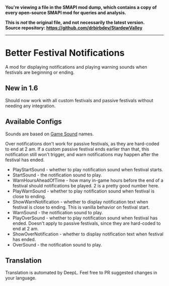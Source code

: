 **You're viewing a file in the SMAPI mod dump, which contains a copy of every open-source SMAPI mod
for queries and analysis.**

**This is _not_ the original file, and not necessarily the latest version.**  
**Source repository: https://github.com/drbirbdev/StardewValley**

----

# Better Festival Notifications

A mod for displaying notifications and playing warning sounds when festivals are beginning or ending.

## New in 1.6

Should now work with all custom festivals and passive festivals without needing any integration.  

## Available Configs

Sounds are based on [Game Sound](https://stardewvalleywiki.com/Modding:Audio#Sound) names.

Over notifications don't work for passive festivals, as they are hard-coded to end at 2 am.  If a custom passive festival ends earlier than that, this notification still won't trigger, and warn notifications may happen after the festival has ended.

* PlayStartSound - whether to play notification sound when festival starts.
* StartSound - the notification sound to play.
* WarnHoursAheadOfTime - how many in-game hours before the end of a festival should notifications be played.  2 is a pretty good number here.
* PlayWarnSound - whether to play notification sound when festival is close to ending.
* ShowWarnNotification - whether to display notification text when festival is close to ending. This is vanilla behavior on festival start.
* WarnSound - the notification sound to play.
* PlayOverSound - whether to play notification sound when festival has ended. Doesn't apply to passive festivals, since they are hard-coded to end at 2 am.
* ShowOverNotification - whether to display notification text when festival has ended.
* OverSound - the notification sound to play.

## Translation

Translation is automated by DeepL.  Feel free to PR suggested changes in your language.
